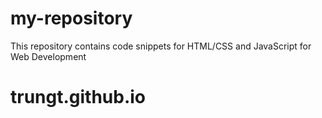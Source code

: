 # my-repository
This repository contains code snippets for HTML/CSS and JavaScript for Web Development
# trungt.github.io
